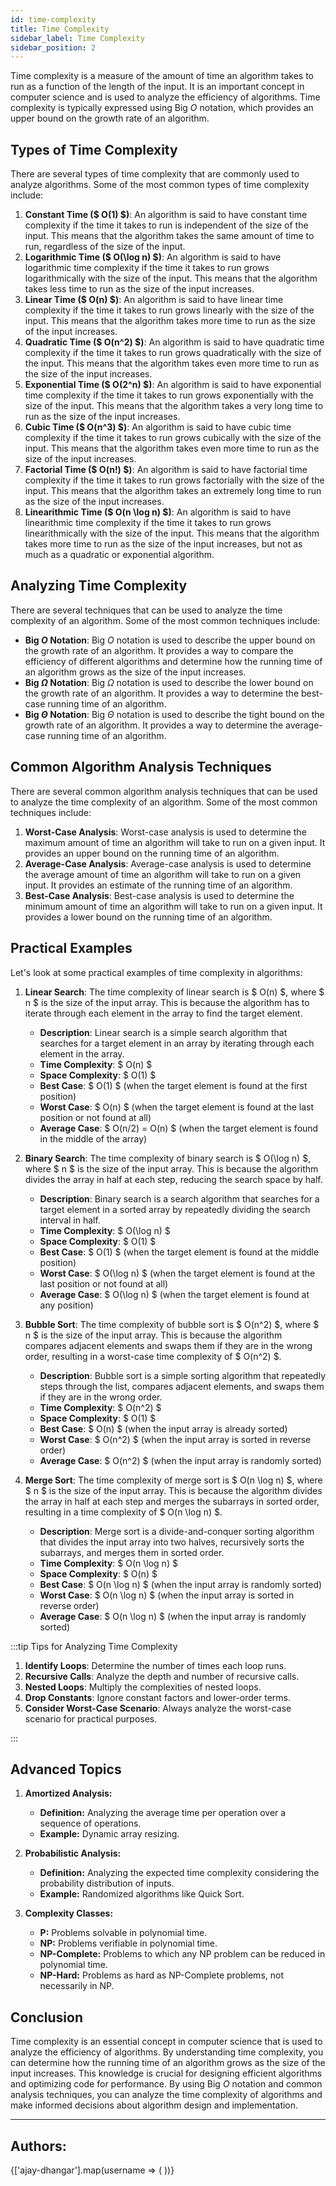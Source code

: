 ```yaml
---
id: time-complexity
title: Time Complexity
sidebar_label: Time Complexity
sidebar_position: 2
---
```


<head>
<meta name="description" content="Learn about time complexity in algorithms, including types like constant, logarithmic, linear, and more. Understand Big O notation, common analysis techniques, and practical examples." />
<meta name="keywords" content="Time Complexity, Big O Notation, Algorithm Analysis, Constant Time, Logarithmic Time, Linear Time, Quadratic Time, Exponential Time, Factorial Time, Amortized Analysis, Probabilistic Analysis, Complexity Classes, Algorithm Efficiency" />
<meta name="author" content="ajay-dhangar" />
<meta name="viewport" content="width=device-width, initial-scale=1.0" />

<meta property="og:title" content="Understanding Time Complexity in Algorithms" />
<meta property="og:description" content="A comprehensive guide to time complexity in algorithms, covering different types, Big O notation, analysis techniques, and practical examples." />
<meta property="og:type" content="article" />
<meta property="og:url" content="https://codeharborhub.github.io/dsa/basic-topics/time-complexity/" />
<meta property="og:image" content="https://codeharborhub.github.io/dsa/assets/images/time-complexity.png" />
<meta property="og:site_name" content="CodeHarborHub" />
<meta property="og:locale" content="en_US" />

</head>


Time complexity is a measure of the amount of time an algorithm takes to run as a function of the length of the input. It is an important concept in computer science and is used to analyze the efficiency of algorithms. Time complexity is typically expressed using Big $O$ notation, which provides an upper bound on the growth rate of an algorithm.

## Types of Time Complexity

There are several types of time complexity that are commonly used to analyze algorithms. Some of the most common types of time complexity include:

1. **Constant Time ($ O(1) $)**: An algorithm is said to have constant time complexity if the time it takes to run is independent of the size of the input. This means that the algorithm takes the same amount of time to run, regardless of the size of the input.
2. **Logarithmic Time ($ O(\log n) $)**: An algorithm is said to have logarithmic time complexity if the time it takes to run grows logarithmically with the size of the input. This means that the algorithm takes less time to run as the size of the input increases.
3. **Linear Time ($ O(n) $)**: An algorithm is said to have linear time complexity if the time it takes to run grows linearly with the size of the input. This means that the algorithm takes more time to run as the size of the input increases.
4. **Quadratic Time ($ O(n^2) $)**: An algorithm is said to have quadratic time complexity if the time it takes to run grows quadratically with the size of the input. This means that the algorithm takes even more time to run as the size of the input increases.
5. **Exponential Time ($ O(2^n) $)**: An algorithm is said to have exponential time complexity if the time it takes to run grows exponentially with the size of the input. This means that the algorithm takes a very long time to run as the size of the input increases.
6. **Cubic Time ($ O(n^3) $)**: An algorithm is said to have cubic time complexity if the time it takes to run grows cubically with the size of the input. This means that the algorithm takes even more time to run as the size of the input increases.
7. **Factorial Time ($ O(n!) $)**: An algorithm is said to have factorial time complexity if the time it takes to run grows factorially with the size of the input. This means that the algorithm takes an extremely long time to run as the size of the input increases.
8. **Linearithmic Time ($ O(n \log n) $)**: An algorithm is said to have linearithmic time complexity if the time it takes to run grows linearithmically with the size of the input. This means that the algorithm takes more time to run as the size of the input increases, but not as much as a quadratic or exponential algorithm.

## Analyzing Time Complexity

There are several techniques that can be used to analyze the time complexity of an algorithm. Some of the most common techniques include:

- **Big $O$ Notation**: Big $O$ notation is used to describe the upper bound on the growth rate of an algorithm. It provides a way to compare the efficiency of different algorithms and determine how the running time of an algorithm grows as the size of the input increases.
- **Big $\Omega$ Notation**: Big $\Omega$ notation is used to describe the lower bound on the growth rate of an algorithm. It provides a way to determine the best-case running time of an algorithm.
- **Big $\Theta$ Notation**: Big $\Theta$ notation is used to describe the tight bound on the growth rate of an algorithm. It provides a way to determine the average-case running time of an algorithm.

## Common Algorithm Analysis Techniques

There are several common algorithm analysis techniques that can be used to analyze the time complexity of an algorithm. Some of the most common techniques include:

1. **Worst-Case Analysis**: Worst-case analysis is used to determine the maximum amount of time an algorithm will take to run on a given input. It provides an upper bound on the running time of an algorithm.
2. **Average-Case Analysis**: Average-case analysis is used to determine the average amount of time an algorithm will take to run on a given input. It provides an estimate of the running time of an algorithm.
3. **Best-Case Analysis**: Best-case analysis is used to determine the minimum amount of time an algorithm will take to run on a given input. It provides a lower bound on the running time of an algorithm.

## Practical Examples

Let's look at some practical examples of time complexity in algorithms:

1. **Linear Search**: The time complexity of linear search is $ O(n) $, where $ n $ is the size of the input array. This is because the algorithm has to iterate through each element in the array to find the target element.
    - **Description**: Linear search is a simple search algorithm that searches for a target element in an array by iterating through each element in the array.
    - **Time Complexity**: $ O(n) $
    - **Space Complexity**: $ O(1) $
    - **Best Case**: $ O(1) $ (when the target element is found at the first position)
    - **Worst Case**: $ O(n) $ (when the target element is found at the last position or not found at all)
    - **Average Case**: $ O(n/2) = O(n) $ (when the target element is found in the middle of the array)

2. **Binary Search**: The time complexity of binary search is $ O(\log n) $, where $ n $ is the size of the input array. This is because the algorithm divides the array in half at each step, reducing the search space by half.
    - **Description**: Binary search is a search algorithm that searches for a target element in a sorted array by repeatedly dividing the search interval in half.
    - **Time Complexity**: $ O(\log n) $
    - **Space Complexity**: $ O(1) $
    - **Best Case**: $ O(1) $ (when the target element is found at the middle position)
    - **Worst Case**: $ O(\log n) $ (when the target element is found at the last position or not found at all)
    - **Average Case**: $ O(\log n) $ (when the target element is found at any position)

3. **Bubble Sort**: The time complexity of bubble sort is $ O(n^2) $, where $ n $ is the size of the input array. This is because the algorithm compares adjacent elements and swaps them if they are in the wrong order, resulting in a worst-case time complexity of $ O(n^2) $.
    - **Description**: Bubble sort is a simple sorting algorithm that repeatedly steps through the list, compares adjacent elements, and swaps them if they are in the wrong order.
    - **Time Complexity**: $ O(n^2) $
    - **Space Complexity**: $ O(1) $
    - **Best Case**: $ O(n) $ (when the input array is already sorted)
    - **Worst Case**: $ O(n^2) $ (when the input array is sorted in reverse order)
    - **Average Case**: $ O(n^2) $ (when the input array is randomly sorted)

4. **Merge Sort**: The time complexity of merge sort is $ O(n \log n) $, where $ n $ is the size of the input array. This is because the algorithm divides the array in half at each step and merges the subarrays in sorted order, resulting in a time complexity of $ O(n \log n) $.
    - **Description**: Merge sort is a divide-and-conquer sorting algorithm that divides the input array into two halves, recursively sorts the subarrays, and merges them in sorted order.
    - **Time Complexity**: $ O(n \log n) $
    - **Space Complexity**: $ O(n) $
    - **Best Case**: $ O(n \log n) $ (when the input array is randomly sorted)
    - **Worst Case**: $ O(n \log n) $ (when the input array is sorted in reverse order)
    - **Average Case**: $ O(n \log n) $ (when the input array is randomly sorted)

:::tip Tips for Analyzing Time Complexity

1. **Identify Loops**: Determine the number of times each loop runs.
2. **Recursive Calls**: Analyze the depth and number of recursive calls.
3. **Nested Loops**: Multiply the complexities of nested loops.
4. **Drop Constants**: Ignore constant factors and lower-order terms.
5. **Consider Worst-Case Scenario**: Always analyze the worst-case scenario for practical purposes.

:::

## Advanced Topics

1. **Amortized Analysis:**
    - **Definition:** Analyzing the average time per operation over a sequence of operations.
    - **Example:** Dynamic array resizing.
  
2. **Probabilistic Analysis:**
    - **Definition:** Analyzing the expected time complexity considering the probability distribution of inputs.
    - **Example:** Randomized algorithms like Quick Sort.

3. **Complexity Classes:**

    - **P:** Problems solvable in polynomial time.
    - **NP:** Problems verifiable in polynomial time.
    - **NP-Complete:** Problems to which any NP problem can be reduced in polynomial time.
    - **NP-Hard:** Problems as hard as NP-Complete problems, not necessarily in NP.

## Conclusion

Time complexity is an essential concept in computer science that is used to analyze the efficiency of algorithms. By understanding time complexity, you can determine how the running time of an algorithm grows as the size of the input increases. This knowledge is crucial for designing efficient algorithms and optimizing code for performance. By using Big $O$ notation and common analysis techniques, you can analyze the time complexity of algorithms and make informed decisions about algorithm design and implementation.

---

<h2>Authors:</h2>

{['ajay-dhangar'].map(username => (
    <Author key={username} username={username} />
))}
